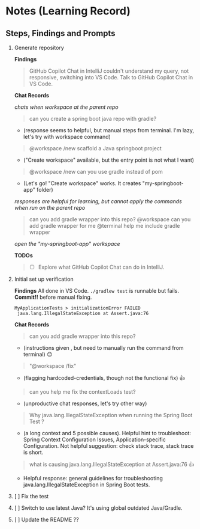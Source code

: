 # Notes (Learning Record)

## Steps, Findings and Prompts
1. Generate repository
   
   **Findings**
   > GitHub Copilot Chat in IntelliJ couldn't understand my query, not responsive, switching into VS Code.
   > Talk to GitHub Copilot Chat in VS Code.
   
   **Chat Records**
   
   _chats when workspace at the parent repo_
   > can you create a spring boot java repo with gradle?
   - (response seems to helpful, but manual steps from terminal. I'm lazy, let's try with workspace command)
   
   > @workspace /new scaffold a Java springboot project
   - ("Create workspace" available, but the entry point is not what I want)
   
   > @workspace /new can you use gradle instead of pom
   - (Let's go! "Create workspace" works. It creates "my-springboot-app" folder)
   
   _responses are helpful for learning, but cannot apply the commands when run on the parent repo_
   > can you add gradle wrapper into this repo?
   > @workspace can you add gradle wrapper for me
   > @terminal help me include gradle wrapper
   
   _open the "my-springboot-app" workspace_

   **TODOs**
   > - [ ] Explore what GitHub Copilot Chat can do in IntelliJ.

2. Initial set up verification
   
   **Findings**
   All done in VS Code. `./gradlew test` is runnable but fails. **Commit!!** before manual fixing.

   ```
   MyApplicationTests > initializationError FAILED
    java.lang.IllegalStateException at Assert.java:76
   ```
   
   **Chat Records**
   > can you add gradle wrapper into this repo?
   - (instructions given , but need to manually run the command from terminal) 😑

   > "@workspace /fix"
   - (flagging hardcoded-credentials, though not the functional fix) 👍

   > can you help me fix the contextLoads test?
   - (unproductive chat responses, let's try other way)

   > Why java.lang.IllegalStateException when running the Spring Boot Test ?
   - (a long context and 5 possible causes). Helpful hint to troubleshoot: Spring Context Configuration Issues, Application-specific Configuration. Not helpful suggestion: check stack trace, stack trace is short.

   > what is causing java.lang.IllegalStateException at Assert.java:76 👍
   - Helpful response: general guidelines for troubleshooting java.lang.IllegalStateException in Spring Boot tests.
3. [ ] Fix the test
4. [ ] Switch to use latest Java? It's using global outdated Java/Gradle.
5. [ ] Update the README ??